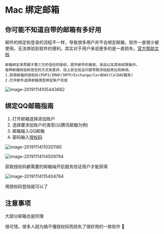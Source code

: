 

# Mac 绑定邮箱

## 你可能不知道自带的邮箱有多好用

邮件的绑定和登录的流程不一样，导致很多用户并不会绑定邮箱，软件一直很少被使用。无法体验到软件的便利，其实对于用户来说更多的是一直损失。[官方帮助文档](https://support.apple.com/zh-cn/guide/mail/welcome/mac)

```
邮箱绑定本质属于第三方的信任的授权，提供邮件的接收，发送以及其他权限操作。
每种邮箱校验和信任的方式有差异，加上安全验证问题导致添加起来比较麻烦。
1.获得邮箱的授权码(POP3/IMAP/SMTP/Exchange/CardDAV/CalDAV服务)
2.打开邮件选择邮箱类型绑定账户完成
```

![image-20191114105443682](https://image-host-1257416358.cos.accelerate.myqcloud.com/uPic/image-20191114105443682.png)

## 绑定QQ邮箱指南

1. 打开邮箱选择添加账户
2. 选择要添加账户的类型(以腾讯邮箱为例)
3. 邮箱输入QQ邮箱
4. 密码输入[授权码](https://service.mail.qq.com/cgi-bin/help?subtype=1&id=28&no=1001256)

![image-20191114110301185](https://image-host-1257416358.cos.accelerate.myqcloud.com/uPic/image-20191114110301185.png)



![image-20191114114509794](https://image-host-1257416358.cos.accelerate.myqcloud.com/uPic/image-20191114114509794.png)

获取授权码都需要的邮箱端开启服务验证用户才能获得

![image-20191114115404764](https://image-host-1257416358.cos.accelerate.myqcloud.com/uPic/image-20191114115404764.png)

用授权码登陆就可以了

## 注意事项

大部分邮箱也是同理

很可惜，很多人因为搞不懂授权码而损失了很好用的一款软件 🤪



